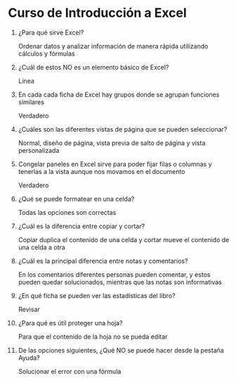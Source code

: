 # Curso de Introducción a Excel

1. ¿Para qué sirve Excel?

   Ordenar datos y analizar información de manera rápida utilizando cálculos y fórmulas

2. ¿Cuál de estos NO es un elemento básico de Excel?

   Línea

3. En cada cada ficha de Excel hay grupos donde se agrupan funciones similares

   Verdadero

4. ¿Cuáles son las diferentes vistas de página que se pueden seleccionar?

   Normal, diseño de página, vista previa de salto de página y vista personalizada

5. Congelar paneles en Excel sirve para poder fijar filas o columnas y tenerlas a la vista aunque nos movamos en el documento

   Verdadero

6. ¿Qué se puede formatear en una celda?

   Todas las opciones son correctas

7. ¿Cuál es la diferencia entre copiar y cortar?

   Copiar duplica el contenido de una celda y cortar mueve el contenido de una celda a otra

8. ¿Cuál es la principal diferencia entre notas y comentarios?

   En los comentarios diferentes personas pueden comentar, y estos pueden quedar solucionados, mientras que las notas son informativas

9. ¿En qué ficha se pueden ver las estadísticas del libro?

   Revisar

10. ¿Para qué es útil proteger una hoja?

    Para que el contenido de la hoja no se pueda editar

11. De las opciones siguientes, ¿Qué NO se puede hacer desde la pestaña Ayuda?

    Solucionar el error con una fórmula
